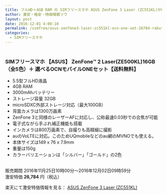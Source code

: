 ```yaml
---
title: フルHD＋4GB RAM の SIMフリースマホ ASUS ZenFone 3 Laser (ZC551KL)がOCNモバイルONEセットで特価26,784円！送料無料！
author: 激安・格安・特価情報ツウ
layout: post
date: 2016-12-01 4:00:10
permalink: /simfree/asus-zenfone3-laser-zc551kl-ocn-one-set-26784-rakuten.html
categories:
  - SIMフリースマホ
---
```


<div class="img-bg2 img_L">
<a href="http://hb.afl.rakuten.co.jp/hgc/1220cdae.59bac541.1220cdaf.bae264e6/?pc=http%3A%2F%2Fitem.rakuten.co.jp%2Fgoosimseller%2Fzc551kl-3laser-simset%2F&m=http%3A%2F%2Fm.rakuten.co.jp%2Fgoosimseller%2Fi%2F10000396%2F&scid=af_item_img&link_type=pict&ut=eyJwYWdlIjoiaXRlbSIsInR5cGUiOiJwaWN0Iiwic2l6ZSI6IjI0MHgyNDAiLCJuYW0iOjEsIm5hbXAiOiJkb3duIiwiY29tIjoxLCJjb21wIjoiZG93biIsInByaWNlIjoxLCJib3IiOjEsImNvbCI6MCwidGFyIjoxfQ%3D%3D" target="_blank" style="word-wrap:break-word;"  ><img src="http://hbb.afl.rakuten.co.jp/hgb/1220cdae.59bac541.1220cdaf.bae264e6/?me_id=1296969&item_id=10000396&m=https%3A%2F%2Fthumbnail.image.rakuten.co.jp%2F%400_mall%2Fgoosimseller%2Fcabinet%2Fsmartphone%2Fzenfone3laser%2Fzenfone3laser_cp.jpg%3F_ex%3D80x80&pc=https%3A%2F%2Fthumbnail.image.rakuten.co.jp%2F%400_mall%2Fgoosimseller%2Fcabinet%2Fsmartphone%2Fzenfone3laser%2Fzenfone3laser_cp.jpg%3F_ex%3D240x240&s=240x240&t=pict" border="0" style="margin:2px" alt="" title=""></a>
</div>

### SIMフリースマホ 【ASUS】 ZenFone™ 2 Laser(ZE500KL)16GB（全5色）＋ 選べるOCNモバイルONEセット【送料無料】
<!--more-->

* 5.5型フルHD液晶
* 4GB RAM
* 3000mAhバッテリー
* ストレージ容量 32GB
* microSDXC外部ストレージ対応（最大100GB）
* 背面カメラは1300万画素
* ZenFone 3と同様のレーザーAFに対応し、公称最速0.03秒での合焦が可能
* 電子式ながら手ぶれ補正機能も搭載
* インカメラは800万画素で、自撮りも高精細に撮影
* auのVoLTEに対応。このためUQmobileなどのau網のMVNOでも使える。
* 本体サイズは149 x 76 x 7.9mm
* 重量は150g
* カラーバリエーションは「シルバー」「ゴールド」の2色

<br clear="all" />販売期間	2016年11月25日10時00分～2016年12月02日09時59分<br>
激安特価 <span class="tokka-price"><strong>26,784</strong></span> 円（税込）

楽天にて激安特価情報を見る： <span class="fs150p"><a href="http://hb.afl.rakuten.co.jp/hgc/1220cdae.59bac541.1220cdaf.bae264e6/?pc=http%3A%2F%2Fitem.rakuten.co.jp%2Fgoosimseller%2Fzc551kl-3laser-simset%2F&m=http%3A%2F%2Fm.rakuten.co.jp%2Fgoosimseller%2Fi%2F10000396%2F&scid=af_item_img&link_type=pict&ut=eyJwYWdlIjoiaXRlbSIsInR5cGUiOiJwaWN0Iiwic2l6ZSI6IjI0MHgyNDAiLCJuYW0iOjEsIm5hbXAiOiJkb3duIiwiY29tIjoxLCJjb21wIjoiZG93biIsInByaWNlIjoxLCJib3IiOjEsImNvbCI6MCwidGFyIjoxfQ%3D%3D" target="_blank" style="word-wrap:break-word;" >ASUS ZenFone 3 Laser (ZC551KL)</a></span>
